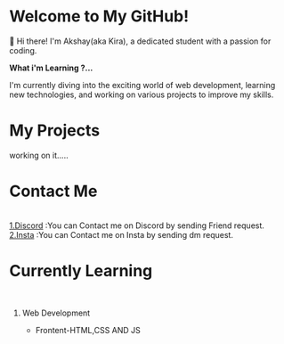 # Welcome to My GitHub!
👋 Hi there! I'm Akshay(aka Kira), a dedicated student with a passion for coding.

**What i'm Learning ?...**

I'm currently diving into the exciting world of web development, learning new technologies, and working on various projects to improve my skills. 

# My Projects

working on it.....

# Contact Me 
<br>
<a href="https://discord.com/users/1078294134051328111" target="_main">1.Discord</a> :You can Contact me on Discord by sending Friend request.
<br>
<a href="https://www.instagram.com/kira_xd07/" target="_main">2.Insta</a> :You can Contact me on Insta by sending dm request.
<br>

# Currently Learning 
<br>
<ol>
<li>Web Development</li>
<ul>
<li>Frontent-HTML,CSS AND JS</li>
</ul>
</ol>